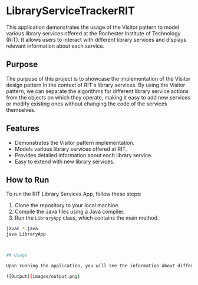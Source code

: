 # LibraryServiceTrackerRIT
This application demonstrates the usage of the Visitor pattern to model various library services offered at the Rochester Institute of Technology (RIT). It allows users to interact with different library services and displays relevant information about each service.

## Purpose

The purpose of this project is to showcase the implementation of the Visitor design pattern in the context of RIT's library services. By using the Visitor pattern, we can separate the algorithms for different library service actions from the objects on which they operate, making it easy to add new services or modify existing ones without changing the code of the services themselves.

## Features

- Demonstrates the Visitor pattern implementation.
- Models various library services offered at RIT.
- Provides detailed information about each library service.
- Easy to extend with new library services.

## How to Run

To run the RIT Library Services App, follow these steps:

1. Clone the repository to your local machine.
2. Compile the Java files using a Java compiler.
3. Run the `LibraryApp` class, which contains the main method.

```bash
javac *.java
java LibraryApp



## Usage

Upon running the application, you will see the information about different library services displayed in the console. Each service will be visited by the `LibraryServiceDisplayVisitor`, which will print relevant details about the service.

![Output](images/output.png)
